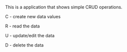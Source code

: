 This is a application that shows simple CRUD operations.

C - create new data values

R - read the data 

U - update/edit the data

D - delete the data
